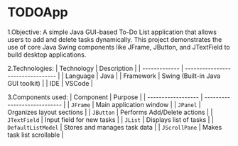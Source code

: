 # TODOApp
1.Objective:
A simple Java GUI-based To-Do List application that allows users to add and delete tasks dynamically.
This project demonstrates the use of core Java Swing components like JFrame, JButton, and JTextField to build desktop applications.

2.Technologies:
| Technology    | Description                       |
| ------------- | --------------------------------- |
| Language      | Java                              |
| Framework     | Swing (Built-in Java GUI toolkit) |
| IDE           | VSCode                            |

3.Components used:
| Component          | Purpose                      |
| ------------------ | ---------------------------- |
| `JFrame`           | Main application window      |
| `JPanel`           | Organizes layout sections    |
| `JButton`          | Performs Add/Delete actions  |
| `JTextField`       | Input field for new tasks    |
| `JList`            | Displays list of tasks       |
| `DefaultListModel` | Stores and manages task data |
| `JScrollPane`      | Makes task list scrollable   |
